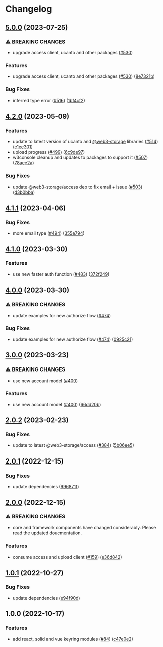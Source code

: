 # Changelog

## [5.0.0](https://github.com/web3-storage/w3ui/compare/vue-keyring-v4.2.0...vue-keyring-v5.0.0) (2023-07-25)


### ⚠ BREAKING CHANGES

* upgrade access client, ucanto and other packages ([#530](https://github.com/web3-storage/w3ui/issues/530))

### Features

* upgrade access client, ucanto and other packages ([#530](https://github.com/web3-storage/w3ui/issues/530)) ([8e7321b](https://github.com/web3-storage/w3ui/commit/8e7321be61bded29ac8b29c781dabf665865ec97))


### Bug Fixes

* inferred type error ([#516](https://github.com/web3-storage/w3ui/issues/516)) ([1bf4cf2](https://github.com/web3-storage/w3ui/commit/1bf4cf26efa846624864b661888b1178319ba11d))

## [4.2.0](https://github.com/web3-storage/w3ui/compare/vue-keyring-v4.1.1...vue-keyring-v4.2.0) (2023-05-09)


### Features

* update to latest version of ucanto and [@web3-storage](https://github.com/web3-storage) libraries ([#514](https://github.com/web3-storage/w3ui/issues/514)) ([e1ee301](https://github.com/web3-storage/w3ui/commit/e1ee301f8a6571a074c46add79527e2480f82675))
* upload progress ([#499](https://github.com/web3-storage/w3ui/issues/499)) ([6c9de97](https://github.com/web3-storage/w3ui/commit/6c9de9799ff25e16ed5b5ce4f1b66bd9430466f8))
* w3console cleanup and updates to packages to support it ([#507](https://github.com/web3-storage/w3ui/issues/507)) ([78aee2a](https://github.com/web3-storage/w3ui/commit/78aee2a63f3f56dedc493b0fe8e60aa94ad84f07))


### Bug Fixes

* update @web3-storage/access dep to fix email + issue ([#503](https://github.com/web3-storage/w3ui/issues/503)) ([d3b0bba](https://github.com/web3-storage/w3ui/commit/d3b0bba4472ec3da2bb24abf750e58b2563dc4a0))

## [4.1.1](https://github.com/web3-storage/w3ui/compare/vue-keyring-v4.1.0...vue-keyring-v4.1.1) (2023-04-06)


### Bug Fixes

* more email type ([#494](https://github.com/web3-storage/w3ui/issues/494)) ([355e794](https://github.com/web3-storage/w3ui/commit/355e794a9bf77381ee8f886f8c93d4b8262684a1))

## [4.1.0](https://github.com/web3-storage/w3ui/compare/vue-keyring-v4.0.0...vue-keyring-v4.1.0) (2023-03-30)


### Features

* use new faster auth function ([#483](https://github.com/web3-storage/w3ui/issues/483)) ([372f249](https://github.com/web3-storage/w3ui/commit/372f249c8ee253e7b5a291530ce54ee615ce0568))

## [4.0.0](https://github.com/web3-storage/w3ui/compare/vue-keyring-v3.0.0...vue-keyring-v4.0.0) (2023-03-30)


### ⚠ BREAKING CHANGES

* update examples for new authorize flow ([#474](https://github.com/web3-storage/w3ui/issues/474))

### Bug Fixes

* update examples for new authorize flow ([#474](https://github.com/web3-storage/w3ui/issues/474)) ([0925c21](https://github.com/web3-storage/w3ui/commit/0925c213c68c17f7edf606c0e55d22cec85b719a))

## [3.0.0](https://github.com/web3-storage/w3ui/compare/vue-keyring-v2.0.2...vue-keyring-v3.0.0) (2023-03-23)


### ⚠ BREAKING CHANGES

* use new account model ([#400](https://github.com/web3-storage/w3ui/issues/400))

### Features

* use new account model ([#400](https://github.com/web3-storage/w3ui/issues/400)) ([66dd20b](https://github.com/web3-storage/w3ui/commit/66dd20b3a95fc496da1aeb40342c8f691d147c7e))

## [2.0.2](https://github.com/web3-storage/w3ui/compare/vue-keyring-v2.0.1...vue-keyring-v2.0.2) (2023-02-23)


### Bug Fixes

* update to latest @web3-storage/access ([#384](https://github.com/web3-storage/w3ui/issues/384)) ([5b06ee5](https://github.com/web3-storage/w3ui/commit/5b06ee59350fcd285db495fc6de456caa6d327c1))

## [2.0.1](https://github.com/web3-storage/w3ui/compare/vue-keyring-v2.0.0...vue-keyring-v2.0.1) (2022-12-15)


### Bug Fixes

* update dependencies ([996871f](https://github.com/web3-storage/w3ui/commit/996871fc433659a56100e529a969fbb9c054e103))

## [2.0.0](https://github.com/web3-storage/w3ui/compare/vue-keyring-v1.0.1...vue-keyring-v2.0.0) (2022-12-15)


### ⚠ BREAKING CHANGES

* core and framework components have changed considerably. Please read the updated doucmentation.

### Features

* consume access and upload client ([#159](https://github.com/web3-storage/w3ui/issues/159)) ([e36d842](https://github.com/web3-storage/w3ui/commit/e36d842b1695032355ab29646c3dce6a33880517))

## [1.0.1](https://github.com/web3-storage/w3ui/compare/vue-keyring-v1.0.0...vue-keyring-v1.0.1) (2022-10-27)


### Bug Fixes

* update dependencies ([e94f90d](https://github.com/web3-storage/w3ui/commit/e94f90d08e575f16ca4a91c6032bc3af6a613fcf))

## 1.0.0 (2022-10-17)


### Features

* add react, solid and vue keyring modules ([#84](https://github.com/web3-storage/w3ui/issues/84)) ([c47e0e2](https://github.com/web3-storage/w3ui/commit/c47e0e2e6fdb9ec15ea120f261864db7b0107ac5))
